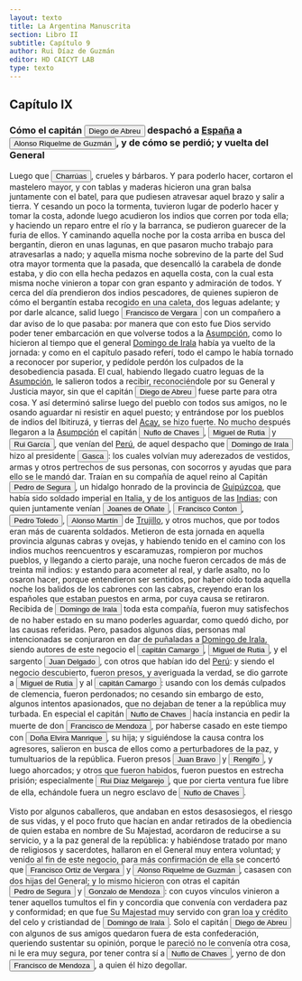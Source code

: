 ```yaml
---
layout: texto
title: La Argentina Manuscrita
section: Libro II
subtitle: Capítulo 9
author: Rui Díaz de Guzmán
editor: HD CAICYT LAB
type: texto
---
```


## Capítulo IX
### Cómo el capitán <button class="balloon" data-balloon-pos="up" data-balloon-length="large" data-balloon="person">Diego de Abreu</button> despachó a <a href="https://recogito.pelagios.org/document/wzqxhk0h3vpikm/part/1/edit#89705610-f4da-4c19-b82a-4e5c9c473ea8" target="_blank">España</a> a <button class="balloon" data-balloon-pos="up" data-balloon-length="large" data-balloon="person">Alonso Riquelme de Guzmán</button>, y de cómo se perdió; y vuelta del General


Luego que <button class="balloon" data-balloon-pos="up" data-balloon-length="large" data-balloon="tribe">Charrúas</button>, crueles y bárbaros. Y para poderlo hacer, cortaron el mastelero mayor, y con tablas y maderas hicieron una gran balsa juntamente con el batel, para que pudiesen atravesar aquel brazo y salir a tierra. Y cesando un poco la tormenta, tuvieron lugar de poderlo hacer y tomar la costa, adonde luego acudieron los indios que corren por toda ella; y haciendo un reparo entre el río y la barranca, se pudieron guarecer de la furia de ellos. Y caminando aquella noche por la costa arriba en busca del bergantín, dieron en unas lagunas, en que pasaron mucho trabajo para atravesarlas a nado; y aquella misma noche sobrevino de la parte del Sud otra mayor tormenta que la pasada, que desencalló la carabela de donde estaba, y dio con ella hecha pedazos en aquella costa, con la cual esta misma noche vinieron a topar con gran espanto y admiración de todos. Y cerca del día prendieron dos indios pescadores, de quienes supieron de cómo el bergantín estaba recogido en una caleta, dos leguas adelante; y por darle alcance, salid luego <button class="balloon" data-balloon-pos="up" data-balloon-length="large" data-balloon="person">Francisco de Vergara</button> con un compañero a dar aviso de lo que pasaba: por manera que con esto fue Dios servido poder tener embarcación en que volverse todos a la <a href="https://recogito.pelagios.org/document/wzqxhk0h3vpikm/part/1/edit#f8f142a0-1395-4d48-97cd-7349f7cb30c7" target="_blank">Asumpción</a>, como lo hicieron al tiempo que el general <a href="https://recogito.pelagios.org/document/wzqxhk0h3vpikm/part/1/edit#6d2f18b3-3742-477a-bfb2-54763d568f84" target="_blank">Domingo de Irala</a> había ya vuelto de la jornada: y como en el capítulo pasado referí, todo el campo le había tornado a reconocer por superior, y pedídole perdón los culpados de la desobediencia pasada. El cual, habiendo llegado cuatro leguas de la <a href="https://recogito.pelagios.org/document/wzqxhk0h3vpikm/part/1/edit#3fbdd8b3-767d-4bf6-9f01-4fc3eac8d0d8" target="_blank">Asumpción</a>, le salieron todos a recibir, reconociéndole por su General y Justicia mayor, sin que el capitán <button class="balloon" data-balloon-pos="up" data-balloon-length="large" data-balloon="person">Diego de Abreu</button> fuese parte para otra cosa. Y así determinó salirse luego del pueblo con todos sus amigos, no le osando aguardar ni resistir en aquel puesto; y entrándose por los pueblos de indios del Ibitiruzá, y tierras del <a href="https://recogito.pelagios.org/document/wzqxhk0h3vpikm/part/1/edit#15075eff-cc5d-4553-b299-dfbd874919a9" target="_blank">Acay</a>, se hizo fuerte. No mucho después llegaron a la <a href="https://recogito.pelagios.org/document/wzqxhk0h3vpikm/part/1/edit#25253c5c-ef55-44d8-8779-52c045cc04c4" target="_blank">Asumpción</a> el capitán <button class="balloon" data-balloon-pos="up" data-balloon-length="large" data-balloon="person">Nuflo de Chaves</button>, <button class="balloon" data-balloon-pos="up" data-balloon-length="large" data-balloon="person">Miguel de Rutia</button> y <button class="balloon" data-balloon-pos="up" data-balloon-length="large" data-balloon="person">Rui García</button>, que venían del <a href="https://recogito.pelagios.org/document/wzqxhk0h3vpikm/part/1/edit#32d1e513-0dba-4d88-b160-81ed5f5dda46" target="_blank">Perú</a>, de aquel despacho que <button class="balloon" data-balloon-pos="up" data-balloon-length="large" data-balloon="person">Domingo de Irala</button> hizo al presidente <button class="balloon" data-balloon-pos="up" data-balloon-length="large" data-balloon="person">Gasca</button>: los cuales volvían muy aderezados de vestidos, armas y otros pertrechos de sus personas, con socorros y ayudas que para ello se le mandó dar. Traían en su compañía de aquel reino al Capitán <button class="balloon" data-balloon-pos="up" data-balloon-length="large" data-balloon="person">Pedro de Segura</button>, un hidalgo honrado de la provincia de <a href="https://recogito.pelagios.org/document/wzqxhk0h3vpikm/part/1/edit#821ee492-f4ea-4d1e-bfc1-afb197cbdbff" target="_blank">Guipúzcoa</a>, que había sido soldado imperial en Italia, y de los antiguos de las <a href="https://recogito.pelagios.org/document/wzqxhk0h3vpikm/part/1/edit#a203c09e-ffe5-40ec-b146-8b8748acbef9" target="_blank">Indias</a>; con quien juntamente venían <button class="balloon" data-balloon-pos="up" data-balloon-length="large" data-balloon="person">Joanes de Oñate</button>, <button class="balloon" data-balloon-pos="up" data-balloon-length="large" data-balloon="person">Francisco Conton</button>, <button class="balloon" data-balloon-pos="up" data-balloon-length="large" data-balloon="person">Pedro Toledo</button>, <button class="balloon" data-balloon-pos="up" data-balloon-length="large" data-balloon="person">Alonso Martín</button> de <a href="https://recogito.pelagios.org/document/wzqxhk0h3vpikm/part/1/edit#3308ad57-cd86-4101-8d17-e3c5084e1f19" target="_blank">Trujillo</a>, y otros muchos, que por todos eran más de cuarenta soldados. Metieron de esta jornada en aquella provincia algunas cabras y ovejas, y habiendo tenido en el camino con los indios muchos reencuentros y escaramuzas, rompieron por muchos pueblos, y llegando a cierto paraje, una noche fueron cercados de más de treinta mil indios: y estando para acometer al real, y darle asalto, no lo osaron hacer, porque entendieron ser sentidos, por haber oído toda aquella noche los balidos de los cabrones con las cabras, creyendo eran los españoles que estaban puestos en arma, por cuya causa se retiraron. Recibida de <button class="balloon" data-balloon-pos="up" data-balloon-length="large" data-balloon="person">Domingo de Irala</button> toda esta compañía, fueron muy satisfechos de no haber estado en su mano poderles aguardar, como quedó dicho, por las causas referidas. Pero, pasados algunos días, personas mal intencionadas se conjuraron en dar de puñaladas a <a href="https://recogito.pelagios.org/document/wzqxhk0h3vpikm/part/1/edit#75290b04-2de4-4f06-aadb-84034d63d724" target="_blank">Domingo de Irala</a>, siendo autores de este negocio el <button class="balloon" data-balloon-pos="up" data-balloon-length="large" data-balloon="person">capitán Camargo</button>, <button class="balloon" data-balloon-pos="up" data-balloon-length="large" data-balloon="person">Miguel de Rutia</button>, y el sargento <button class="balloon" data-balloon-pos="up" data-balloon-length="large" data-balloon="person">Juan Delgado</button>, con otros que habían ido del <a href="https://recogito.pelagios.org/document/wzqxhk0h3vpikm/part/1/edit#ff79c66b-41dd-4fa9-a4e9-e31663745656" target="_blank">Perú</a>: y siendo el negocio descubierto, fueron presos, y averiguada la verdad, se dio garrote a <button class="balloon" data-balloon-pos="up" data-balloon-length="large" data-balloon="person">Miguel de Rutia</button> y al <button class="balloon" data-balloon-pos="up" data-balloon-length="large" data-balloon="person">capitán Camargo</button>: usando con los demás culpados de clemencia, fueron perdonados; no cesando sin embargo de esto, algunos intentos apasionados, que no dejaban de tener a la república muy turbada. En especial el capitán <button class="balloon" data-balloon-pos="up" data-balloon-length="large" data-balloon="person">Nuflo de Chaves</button> hacía instancia en pedir la muerte de don <button class="balloon" data-balloon-pos="up" data-balloon-length="large" data-balloon="person">Francisco de Mendoza</button>, por haberse casado en este tiempo con <button class="balloon" data-balloon-pos="up" data-balloon-length="large" data-balloon="person">Doña Elvira Manrique</button>, su hija; y siguiéndose la causa contra los agresores, salieron en busca de ellos como a perturbadores de la paz, y tumultuarios de la república. Fueron presos <button class="balloon" data-balloon-pos="up" data-balloon-length="large" data-balloon="person">Juan Bravo</button> y <button class="balloon" data-balloon-pos="up" data-balloon-length="large" data-balloon="person">Rengifo</button>, y luego ahorcados; y otros que fueron habidos, fueron puestos en estrecha prisión; especialmente <button class="balloon" data-balloon-pos="up" data-balloon-length="large" data-balloon="person">Rui Díaz Melgarejo</button>, que por cierta ventura fue libre de ella, echándole fuera un negro esclavo de <button class="balloon" data-balloon-pos="up" data-balloon-length="large" data-balloon="person">Nuflo de Chaves</button>.

Visto por algunos caballeros, que andaban en estos desasosiegos, el riesgo de sus vidas, y el poco fruto que hacían en andar retirados de la obediencia de quien estaba en nombre de Su Majestad, acordaron de reducirse a su servicio, y a la paz general de la república: y habiéndose tratado por mano de religiosos y sacerdotes, hallaron en el General muy entera voluntad; y venido al fin de este negocio, para más confirmación de ella se concertó que <button class="balloon" data-balloon-pos="up" data-balloon-length="large" data-balloon="person">Francisco Ortiz de Vergara</button> y <button class="balloon" data-balloon-pos="up" data-balloon-length="large" data-balloon="person">Alonso Riquelme de Guzmán</button>, casasen con dos hijas del General; y lo mismo hicieron con otras el capitán <button class="balloon" data-balloon-pos="up" data-balloon-length="large" data-balloon="person">Pedro de Segura</button> y <button class="balloon" data-balloon-pos="up" data-balloon-length="large" data-balloon="person">Gonzalo de Mendoza</button>: con cuyos vínculos vinieron a tener aquellos tumultos el fin y concordia que convenía con verdadera paz y conformidad; en que fue Su Majestad muy servido con gran loa y crédito del celo y cristiandad de <button class="balloon" data-balloon-pos="up" data-balloon-length="large" data-balloon="person">Domingo de Irala</button>. Solo el capitán <button class="balloon" data-balloon-pos="up" data-balloon-length="large" data-balloon="person">Diego de Abreu</button> con algunos de sus amigos quedaron fuera de esta confederación, queriendo sustentar su opinión, porque le pareció no le convenía otra cosa, ni le era muy segura, por tener contra sí a <button class="balloon" data-balloon-pos="up" data-balloon-length="large" data-balloon="person">Nuflo de Chaves</button>, yerno de don <button class="balloon" data-balloon-pos="up" data-balloon-length="large" data-balloon="person">Francisco de Mendoza</button>, a quien él hizo degollar.